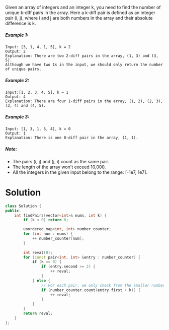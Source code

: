 Given an array of integers and an integer k, you need to find the number of unique k-diff pairs in the array. Here a k-diff pair is defined as an integer pair (i, j), where i and j are both numbers in the array and their absolute difference is k.

##### Example 1:

```
Input: [3, 1, 4, 1, 5], k = 2
Output: 2
Explanation: There are two 2-diff pairs in the array, (1, 3) and (3, 5).
Although we have two 1s in the input, we should only return the number of unique pairs.
```

##### Example 2:

```
Input:[1, 2, 3, 4, 5], k = 1
Output: 4
Explanation: There are four 1-diff pairs in the array, (1, 2), (2, 3), (3, 4) and (4, 5).
```

##### Example 3:

```
Input: [1, 3, 1, 5, 4], k = 0
Output: 1
Explanation: There is one 0-diff pair in the array, (1, 1).
```

##### Note:  

* The pairs (i, j) and (j, i) count as the same pair.
* The length of the array won't exceed 10,000.
* All the integers in the given input belong to the range: [-1e7, 1e7].

# Solution

```cpp
class Solution {
public:
    int findPairs(vector<int>& nums, int k) {
        if (k < 0) return 0;

        unordered_map<int, int> number_counter;
        for (int num : nums) {
            ++ number_counter[num];
        }
        
        int reval(0);
        for (const pair<int, int> &entry : number_counter) {
            if (k == 0) {
                if (entry.second >= 2) {
                    ++ reval;
                }
            } else {
                // For each pair, we only check from the smaller number.
                if (number_counter.count(entry.first + k)) {
                    ++ reval;
                }    
            }
        }
        return reval;
    }
};
```
